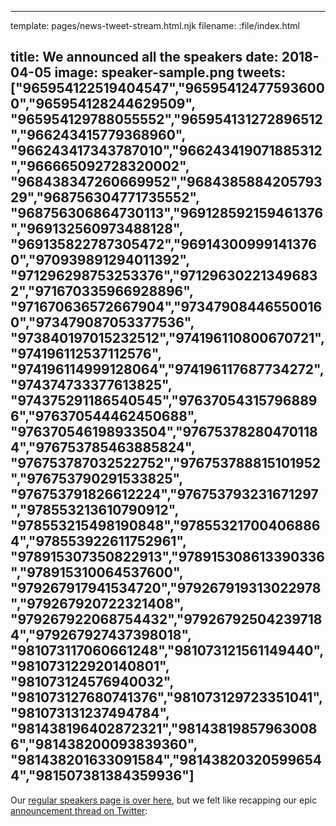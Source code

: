 ----
template: pages/news-tweet-stream.html.njk
filename: :file/index.html

title: We announced all the speakers
date: 2018-04-05
image: speaker-sample.png
tweets: ["965954122519404547","965954124775936000","965954128244629509",
  "965954129788055552","965954131272896512","966243415779368960",
  "966243417343787010","966243419071885312","966665092728320002",
  "968438347260669952","968438588420579329","968756304771735552",
  "968756306864730113","969128592159461376","969132560973488128",
  "969135822787305472","969143009991413760","970939891294011392",
  "971296298753253376","971296302213496832","971670335966928896",
  "971670636572667904","973479084465500160","973479087053377536",
  "973840197015232512","974196110800670721","974196112537112576",
  "974196114999128064","974196117687734272","974374733377613825",
  "974375291186540545","976370543157968896","976370544462450688",
  "976370546198933504","976753782804701184","976753785463885824",
  "976753787032522752","976753788815101952","976753790291533825",
  "976753791826612224","976753793231671297","978553213610790912",
  "978553215498190848","978553217004068864","978553922611752961",
  "978915307350822913","978915308613390336","978915310064537600",
  "979267917941534720","979267919313022978","979267920722321408",
  "979267922068754432","979267925042397184","979267927437398018",
  "981073117060661248","981073121561149440","981073122920140801",
  "981073124576940032",
  "981073127680741376","981073129723351041","981073131237494784",
  "981438196402872321","981438198579630086","981438200093839360",
  "981438201633091584","981438203205996544","981507381384359936"]
----

Our [regular speakers page is over here](/speakers/), but we felt like recapping our epic [announcement thread on Twitter](https://twitter.com/jsconfeu/status/965954122519404547):

